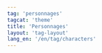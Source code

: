 ```yaml
---
tag: 'personnages'
tagcat: 'theme'
title: 'Personnages'
layout: 'tag-layout'
lang_en: '/en/tag/characters'
---
```

